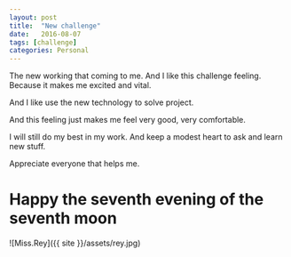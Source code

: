 ```yaml
---
layout: post
title:  "New challenge"
date:   2016-08-07
tags: [challenge]
categories: Personal
---
```


The new working that coming to me. And I like this challenge feeling. Because it makes me excited and vital.

And I like use the new technology to solve project.

And this feeling just makes me feel very good, very comfortable.

I will still do my best in my work. And keep a modest heart to ask and learn new stuff.

Appreciate everyone that helps me.

# Happy the seventh evening of the seventh moon

![Miss.Rey]({{ site }}/assets/rey.jpg)